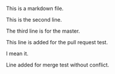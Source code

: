 This is a markdown file.

This is the second line.

The third line is for the master.

This line is added for the pull request test.

I mean it.

Line added for merge test without conflict.

